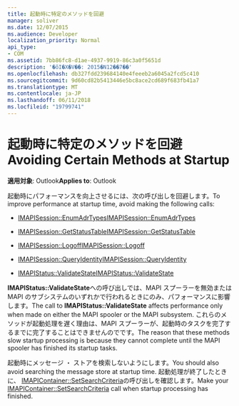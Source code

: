 ```yaml
---
title: 起動時に特定のメソッドを回避
manager: soliver
ms.date: 12/07/2015
ms.audience: Developer
localization_priority: Normal
api_type:
- COM
ms.assetid: 7bb86fc8-d1ae-4937-9919-86c3a0f5651d
description: '�ŏI�X�V��: 2015�N12��7��'
ms.openlocfilehash: db327fdd239684140e4feeeb2a6045a2fcd5c410
ms.sourcegitcommit: 9d60cd82b5413446e5bc8ace2cd689f683fb41a7
ms.translationtype: MT
ms.contentlocale: ja-JP
ms.lasthandoff: 06/11/2018
ms.locfileid: "19799741"
---
```

# <a name="avoiding-certain-methods-at-startup"></a><span data-ttu-id="30ca9-103">起動時に特定のメソッドを回避</span><span class="sxs-lookup"><span data-stu-id="30ca9-103">Avoiding Certain Methods at Startup</span></span>

 
  
<span data-ttu-id="30ca9-104">**適用対象**: Outlook</span><span class="sxs-lookup"><span data-stu-id="30ca9-104">**Applies to**: Outlook</span></span> 
  
<span data-ttu-id="30ca9-105">起動時にパフォーマンスを向上させるには、次の呼び出しを回避します。</span><span class="sxs-lookup"><span data-stu-id="30ca9-105">To improve performance at startup time, avoid making the following calls:</span></span>
  
- [<span data-ttu-id="30ca9-106">IMAPISession::EnumAdrTypes</span><span class="sxs-lookup"><span data-stu-id="30ca9-106">IMAPISession::EnumAdrTypes</span></span>](imapisession-enumadrtypes.md)
    
- [<span data-ttu-id="30ca9-107">IMAPISession::GetStatusTable</span><span class="sxs-lookup"><span data-stu-id="30ca9-107">IMAPISession::GetStatusTable</span></span>](imapisession-getstatustable.md)
    
- [<span data-ttu-id="30ca9-108">IMAPISession::Logoff</span><span class="sxs-lookup"><span data-stu-id="30ca9-108">IMAPISession::Logoff</span></span>](imapisession-logoff.md)
    
- [<span data-ttu-id="30ca9-109">IMAPISession::QueryIdentity</span><span class="sxs-lookup"><span data-stu-id="30ca9-109">IMAPISession::QueryIdentity</span></span>](imapisession-queryidentity.md)
    
- [<span data-ttu-id="30ca9-110">IMAPIStatus::ValidateState</span><span class="sxs-lookup"><span data-stu-id="30ca9-110">IMAPIStatus::ValidateState</span></span>](imapistatus-validatestate.md)
    
<span data-ttu-id="30ca9-111">**IMAPIStatus::ValidateState**への呼び出しでは、MAPI スプーラーを無効または MAPI のサブシステムのいずれかで行われるときにのみ、パフォーマンスに影響します。</span><span class="sxs-lookup"><span data-stu-id="30ca9-111">The call to **IMAPIStatus::ValidateState** affects performance only when made on either the MAPI spooler or the MAPI subsystem.</span></span> <span data-ttu-id="30ca9-112">これらのメソッドが起動処理を遅く理由は、MAPI スプーラーが、起動時のタスクを完了するまでに完了することはできませんのでです。</span><span class="sxs-lookup"><span data-stu-id="30ca9-112">The reason that these methods slow startup processing is because they cannot complete until the MAPI spooler has finished its startup tasks.</span></span> 
  
<span data-ttu-id="30ca9-113">起動時にメッセージ ・ ストアを検索しないようにします。</span><span class="sxs-lookup"><span data-stu-id="30ca9-113">You should also avoid searching the message store at startup time.</span></span> <span data-ttu-id="30ca9-114">起動処理が終了したときに、 [IMAPIContainer::SetSearchCriteria](imapicontainer-setsearchcriteria.md)の呼び出しを確認します。</span><span class="sxs-lookup"><span data-stu-id="30ca9-114">Make your [IMAPIContainer::SetSearchCriteria](imapicontainer-setsearchcriteria.md) call when startup processing has finished.</span></span> 
  

